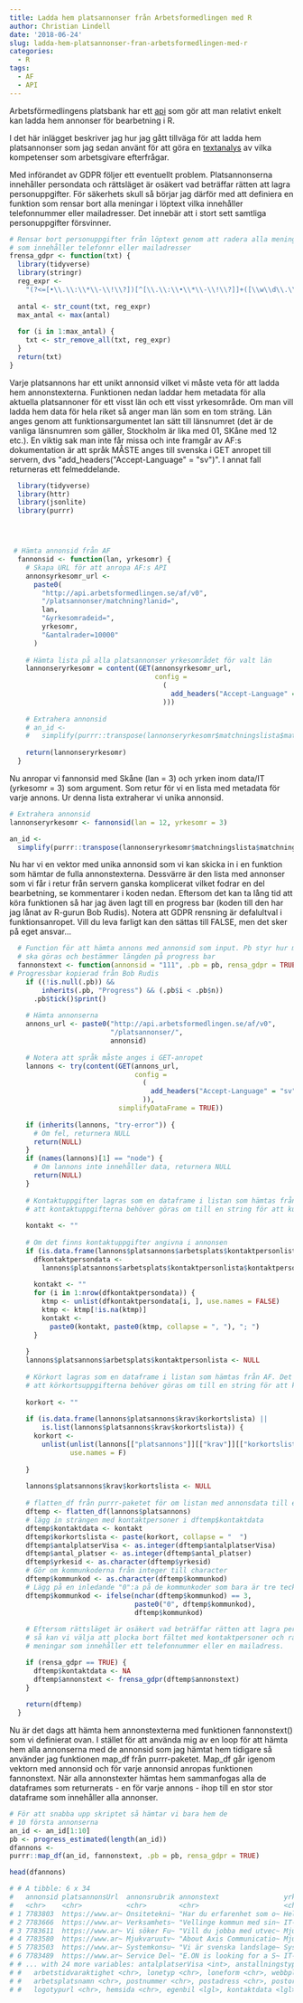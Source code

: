 ```yaml
---
title: Ladda hem platsannonser från Arbetsformedlingen med R
author: Christian Lindell
date: '2018-06-24'
slug: ladda-hem-platsannonser-fran-arbetsformedlingen-med-r
categories:
  - R
tags:
  - AF
  - API
---
```







Arbetsförmedlingens platsbank har ett [api](https://www.arbetsformedlingen.se/download/18.40fa4e7b159ff029331706ca/1486976282357/teknisk-beskrivning-lediga-jobb.pdf) som gör att man relativt enkelt kan ladda hem annonser för bearbetning i R. 

I det här inlägget beskriver jag hur jag gått tillväga för att ladda hem platsannonser som jag sedan använt för att göra en [textanalys](http://filer.skane.com/textanalys_platsannonser/data_it/Efterfragan_data_och_it.html) av vilka kompetenser som arbetsgivare efterfrågar.



Med införandet av GDPR följer ett eventuellt problem. Platsannonserna innehåller persondata och rättsläget är osäkert vad beträffar rätten att lagra personuppgifter. För säkerhets skull så börjar jag därför med att definiera en funktion som rensar bort alla meningar i löptext vilka innehåller telefonnummer eller mailadresser. Det innebär att i stort sett samtliga personuppgifter försvinner.


```r
# Rensar bort personuppgifter från löptext genom att radera alla meningar
# som innehåller telefonnr eller mailadresser
frensa_gdpr <- function(txt) {
  library(tidyverse)
  library(stringr)
  reg_expr <-
    "(?<=[•\\.\\:\\*\\-\\!\\?])[^[\\.\\:\\•\\*\\-\\!\\?]]+([\\w\\d\\.\\-]{2,20}\\@[\\d\\w\\.]{2,20}\\.[\\w]{2,3}|[\\w\\d\\-_]{2,20}\\@[\\d\\w]{2,20}|[\\d\\s\\+\\-\\(\\)]{11,20}|kontakta|Kontakta|contact|Contact)+"
  
  antal <- str_count(txt, reg_expr)
  max_antal <- max(antal)
  
  for (i in 1:max_antal) {
    txt <- str_remove_all(txt, reg_expr)
  }
  return(txt)
}
```


Varje platsannons har ett unikt annonsid vilket vi måste veta för att ladda hem annonstexterna. Funktionen nedan laddar hem metadata för alla aktuella platsannoner för ett visst län och ett visst yrkesområde. Om man vill ladda hem data för hela riket så anger man län som en tom sträng. Län anges genom att funktionsargumentet lan sätt till länsnumret (det är de vanliga länsnumren som gäller, Stockholm är lika med 01, SKåne med 12 etc.). En viktig sak man inte får missa och inte framgår av AF:s dokumentation är att språk MÅSTE anges till svenska i GET anropet  till servern, dvs "add_headers("Accept-Language" = "sv")". I annat fall returneras ett felmeddelande.




```r
  library(tidyverse)
  library(httr)
  library(jsonlite)
  library(purrr)




 # Hämta annonsid från AF
  fannonsid <- function(lan, yrkesomr) {
    # Skapa URL för att anropa AF:s API
    annonsyrkesomr_url <-
      paste0(
        "http://api.arbetsformedlingen.se/af/v0",
        "/platsannonser/matchning?lanid=",
        lan,
        "&yrkesomradeid=",
        yrkesomr,
        "&antalrader=10000"
      )
    
    # Hämta lista på alla platsannonser yrkesområdet för valt län
    lannonseryrkesomr = content(GET(annonsyrkesomr_url,
                                    config =
                                      (
                                        add_headers("Accept-Language" = "sv")
                                      )))
    
    # Extrahera annonsid
    # an_id <-
    #   simplify(purrr::transpose(lannonseryrkesomr$matchningslista$matchningdata)$annonsid)
    
    return(lannonseryrkesomr)
  }
```

Nu anropar vi fannonsid med Skåne (lan = 3) och yrken inom data/IT (yrkesomr = 3) som argument. Som retur för vi en lista med metadata för varje annons. Ur denna lista extraherar vi unika annonsid.


```r
# Extrahera annonsid
lannonseryrkesomr <- fannonsid(lan = 12, yrkesomr = 3)

an_id <-
  simplify(purrr::transpose(lannonseryrkesomr$matchningslista$matchningdata)$annonsid)
```


Nu har vi en vektor med unika annonsid som vi kan skicka in i en funktion som hämtar de fulla annonstexterna. Dessvärre är den lista med annonser som vi får i retur från servern ganska komplicerat vilket fodrar en del bearbetning, se kommentarer i koden nedan. Eftersom det kan ta lång tid att köra funktionen så har jag även lagt till en progress bar (koden till den har jag lånat av R-gurun Bob Rudis). Notera att GDPR rensning är defalultval i funktionsanropet. Vill du leva farligt kan den sättas till FALSE, men det sker på eget ansvar...



```r
  # Function för att hämta annons med annonsid som input. Pb styr hur många iterationer som
  # ska göras och bestämmer längden på progress bar
  fannonstext <- function(annonsid = "111", .pb = pb, rensa_gdpr = TRUE) {    
# Progressbar kopierad från Bob Rudis
    if ((!is.null(.pb)) &&
        inherits(.pb, "Progress") && (.pb$i < .pb$n))
      .pb$tick()$print()
    
    # Hämta annonserna
    annons_url <- paste0("http://api.arbetsformedlingen.se/af/v0",
                         "/platsannonser/",
                         annonsid)
    
    # Notera att språk måste anges i GET-anropet
    lannons <- try(content(GET(annons_url,
                               config =
                                 (
                                   add_headers("Accept-Language" = "sv")
                                 )),
                           simplifyDataFrame = TRUE))
    
    if (inherits(lannons, "try-error")) {
      # Om fel, returnera NULL
      return(NULL)
    }
    if (names(lannons)[1] == "node") {
      # Om lannons inte innehåller data, returnera NULL
      return(NULL)
    }
    
    # Kontaktuppgifter lagras som en dataframe i listan som hämtas från AF. Det innebär
    # att kontaktuppgifterna behöver göras om till en string för att kunna sparas
    
    kontakt <- ""
    
    # Om det finns kontaktuppgifter angivna i annonsen
    if (is.data.frame(lannons$platsannons$arbetsplats$kontaktpersonlista$kontaktpersondata)) {
      dfkontaktpersondata <-
        lannons$platsannons$arbetsplats$kontaktpersonlista$kontaktpersondata
      
      kontakt <- ""
      for (i in 1:nrow(dfkontaktpersondata)) {
        ktmp <- unlist(dfkontaktpersondata[i, ], use.names = FALSE)
        ktmp <- ktmp[!is.na(ktmp)]
        kontakt <-
          paste0(kontakt, paste0(ktmp, collapse = ", "), "; ")
      }
      
    }
    lannons$platsannons$arbetsplats$kontaktpersonlista <- NULL
    
    # Körkort lagras som en dataframe i listan som hämtas från AF. Det innebär
    # att körkortsuppgifterna behöver göras om till en string för att kunna lagras
    
    korkort <- ""
    
    if (is.data.frame(lannons$platsannons$krav$korkortslista) ||
        is.list(lannons$platsannons$krav$korkortslista)) {
      korkort <-
        unlist(unlist(lannons[["platsannons"]][["krav"]][["korkortslista"]][["korkortstyp"]]),
               use.names = F)
      
    }
    
    lannons$platsannons$krav$korkortslista <- NULL
    
    # flatten_df från purrr-paketet för om listan med annonsdata till en dataframe
    dftemp <- flatten_df(lannons$platsannons)
    # lägg in strängen med kontaktpersoner i dftemp$kontaktdata
    dftemp$kontaktdata <- kontakt
    dftemp$korkortslista <- paste(korkort, collapse = "  ")
    dftemp$antalplatserVisa <- as.integer(dftemp$antalplatserVisa)
    dftemp$antal_platser <- as.integer(dftemp$antal_platser)
    dftemp$yrkesid <- as.character(dftemp$yrkesid)
    # Gör om kommunkoderna från integer till character
    dftemp$kommunkod <- as.character(dftemp$kommunkod)
    # Lägg på en inledande "0":a på de kommunkoder som bara är tre tecken långa
    dftemp$kommunkod <- ifelse(nchar(dftemp$kommunkod) == 3,
                               paste0("0", dftemp$kommunkod),
                               dftemp$kommunkod)
    
    # Eftersom rättsläget är osäkert vad beträffar rätten att lagra personuppgifter
    # så kan vi välja att plocka bort fältet med kontaktpersoner och radera alla 
    # meningar som innehåller ett telefonnummer eller en mailadress.

    if (rensa_gdpr == TRUE) {
      dftemp$kontaktdata <- NA
      dftemp$annonstext <- frensa_gdpr(dftemp$annonstext)
    }
    
    return(dftemp)
  }
```


Nu är det dags att hämta hem annonstexterna med funktionen fannonstext() som vi definierat ovan. I stället för att använda mig av en loop för att hämta hem alla annonserna med de annonsid som jag hämtat hem tidigare så använder jag funktionen map_df från purrr-paketet. Map_df går igenom vektorn med annonsid och för varje annonsid anropas funktionen fannonstext. När alla annonstexter hämtas hem sammanfogas alla de dataframes som returnerats - en för varje annons - ihop till en stor stor dataframe som innehåller alla annonser.
  


```r
# För att snabba upp skriptet så hämtar vi bara hem de
# 10 första annonserna
an_id <- an_id[1:10]
pb <- progress_estimated(length(an_id))
dfannons <-
purrr::map_df(an_id, fannonstext, .pb = pb, rensa_gdpr = TRUE)

head(dfannons)

# # A tibble: 6 x 34
#   annonsid platsannonsUrl  annonsrubrik annonstext                yrkesbenamning yrkesid publiceraddatum antal_platser kommunnamn kommunkod
#   <chr>    <chr>           <chr>        <chr>                     <chr>          <chr>   <chr>                   <int> <chr>      <chr>    
# 1 7783803  https://www.ar~ Onsitetekni~ "Har du erfarenhet som o~ Helpdesktekni~ 7020    2018-06-21T20:~             1 Lund       1281     
# 2 7783666  https://www.ar~ Verksamhets~ "Vellinge kommun med sin~ IT-samordnare  2915    2018-06-21T16:~             1 Vellinge   1233     
# 3 7783611  https://www.ar~ Vi söker Fu~ "Vill du jobba med utvec~ Mjukvaruutvec~ 80      2018-06-21T16:~             1 Malmö      1280     
# 4 7783580  https://www.ar~ Mjukvaruutv~ "About Axis Communicatio~ Mjukvaruutvec~ 80      2018-06-21T15:~             1 Lund       1281     
# 5 7783503  https://www.ar~ Systemkonsu~ "Vi är svenska landslage~ Systemarkitekt 7601    2018-06-21T15:~             1 Malmö      1280     
# 6 7783489  https://www.ar~ Service Del~ "E.ON is looking for a S~ IT-arkitekt/L~ 6626    2018-06-21T15:~             1 Malmö      1280     
# # ... with 24 more variables: antalplatserVisa <int>, anstallningstyp <chr>, varaktighet <chr>, arbetstid <chr>,
# #   arbetstidvaraktighet <chr>, lonetyp <chr>, loneform <chr>, webbplats <chr>, sista_ansokningsdag <chr>, ovrigt_om_ansokan <chr>,
# #   arbetsplatsnamn <chr>, postnummer <chr>, postadress <chr>, postort <chr>, postland <chr>, land <chr>, besoksadress <chr>,
# #   logotypurl <chr>, hemsida <chr>, egenbil <lgl>, kontaktdata <lgl>, korkortslista <chr>, referens <chr>, epostadress <chr>
```

